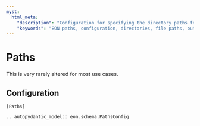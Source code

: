 ```yaml
---
myst:
  html_meta:
    "description": "Configuration for specifying the directory paths for calculations and output in EON."
    "keywords": "EON paths, configuration, directories, file paths, output"
---
```


# Paths

<!-- TODO(rg): Are these even honored? Client doesn't seem to care.. -->

This is very rarely altered for most use cases.

## Configuration

```{code-block} ini
[Paths]
```

```{eval-rst}
.. autopydantic_model:: eon.schema.PathsConfig
```

